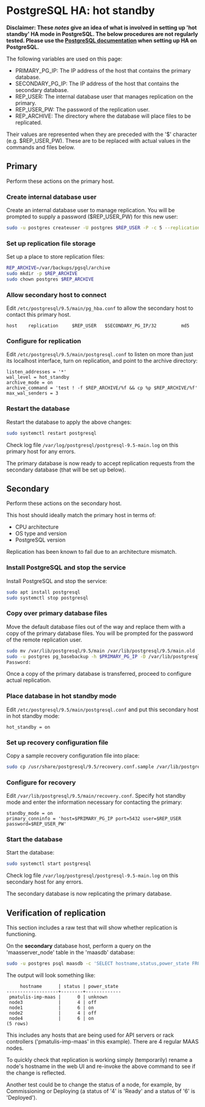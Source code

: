 <!--
Todo:
- these notes should be tested occasionally
-->

# PostgreSQL HA: hot standby

**Disclaimer: These *notes* give an idea of what is involved in setting up 'hot
standby' HA mode in PostgreSQL. The below procedures are not regularly tested.
Please use the [PostgreSQL documentation][upstream-postgresql-ha-docs] when
setting up HA on PostgreSQL.**

The following variables are used on this page:

- PRIMARY_PG_IP: The IP address of the host that contains the primary database.
- SECONDARY_PG_IP: The IP address of the host that contains the secondary database.
- REP_USER: The internal database user that manages replication on the primary. 
- REP_USER_PW: The password of the replication user.
- REP_ARCHIVE: The directory where the database will place files to be
  replicated.

Their values are represented when they are preceded with the '$' character
(e.g. $REP_USER_PW). These are to be replaced with actual values in the commands
and files below.


## Primary

Perform these actions on the primary host.

### Create internal database user

Create an internal database user to manage replication. You will be prompted to
supply a password ($REP_USER_PW) for this new user:

```bash
sudo -u postgres createuser -U postgres $REP_USER -P -c 5 --replication
```

### Set up replication file storage

Set up a place to store replication files:

```bash
REP_ARCHIVE=/var/backups/pgsql/archive
sudo mkdir -p $REP_ARCHIVE
sudo chown postgres $REP_ARCHIVE
```

### Allow secondary host to connect

Edit `/etc/postgresql/9.5/main/pg_hba.conf` to allow the secondary host to
contact this primary host.

```no-highlight
host    replication     $REP_USER	$SECONDARY_PG_IP/32         md5
```

### Configure for replication

Edit `/etc/postgresql/9.5/main/postgresql.conf` to listen on more than just its
localhost interface, turn on replication, and point to the archive directory:

```no-highlight
listen_addresses = '*'
wal_level = hot_standby
archive_mode = on
archive_command = 'test ! -f $REP_ARCHIVE/%f && cp %p $REP_ARCHIVE/%f'
max_wal_senders = 3
```

### Restart the database

Restart the database to apply the above changes:

```bash
sudo systemctl restart postgresql
```

Check log file `/var/log/postgresql/postgresql-9.5-main.log` on this primary
host for any errors.

The primary database is now ready to accept replication requests from the
secondary database (that will be set up below).


## Secondary

Perform these actions on the secondary host.

This host should ideally match the primary host in terms of:

- CPU architecture
- OS type and version
- PostgreSQL version

Replication has been known to fail due to an architecture mismatch.

### Install PostgreSQL and stop the service

Install PostgreSQL and stop the service: 

```bash
sudo apt install postgresql
sudo systemctl stop postgresql
```

### Copy over primary database files

Move the default database files out of the way and replace them with a copy of
the primary database files. You will be prompted for the password of the
remote replication user.

```bash
sudo mv /var/lib/postgresql/9.5/main /var/lib/postgresql/9.5/main.old
sudo -u postgres pg_basebackup -h $PRIMARY_PG_IP -D /var/lib/postgresql/9.5/main -U $REP_USER -v -P --xlog-method=stream
Password: 
```

Once a copy of the primary database is transferred, proceed to configure actual
replication.

### Place database in hot standby mode

Edit `/etc/postgresql/9.5/main/postgresql.conf` and put this secondary host in
hot standby mode:

```no-highlight
hot_standby = on
```

### Set up recovery configuration file

Copy a sample recovery configuration file into place:

```bash
sudo cp /usr/share/postgresql/9.5/recovery.conf.sample /var/lib/postgresql/9.5/main/recovery.conf
```

### Configure for recovery

Edit `/var/lib/postgresql/9.5/main/recovery.conf`. Specify hot standby mode and
enter the information necessary for contacting the primary:

```no-highlight
standby_mode = on
primary_conninfo = 'host=$PRIMARY_PG_IP port=5432 user=$REP_USER password=$REP_USER_PW'
```

### Start the database

Start the database:

```bash
sudo systemctl start postgresql
```

Check log file `/var/log/postgresql/postgresql-9.5-main.log` on this secondary
host for any errors.

The secondary database is now replicating the primary database.


## Verification of replication

This section includes a raw test that will show whether replication is
functioning.

On the **secondary** database host, perform a query on the 'maasserver_node'
table in the 'maasdb' database:

```bash
sudo -u postgres psql maasdb -c 'SELECT hostname,status,power_state FROM maasserver_node'
```

The output will look something like:

```no-highlight
     hostname      | status | power_state 
-------------------+--------+-------------
 pmatulis-imp-maas |      0 | unknown
 node3             |      4 | off
 node1             |      6 | on
 node2             |      4 | off
 node4             |      6 | on
(5 rows)
```

This includes any hosts that are being used for API servers or rack controllers
('pmatulis-imp-maas' in this example). There are 4 regular MAAS nodes.

To quickly check that replication is working simply (temporarily) rename a
node's hostname in the web UI and re-invoke the above command to see if the
change is reflected.

Another test could be to change the status of a node, for example, by
Commissioning or Deploying (a status of '4' is 'Ready' and a status of '6' is
'Deployed').


<!-- LINKS -->

[upstream-postgresql-ha-docs]: https://www.postgresql.org/docs/9.5/static/high-availability.html

